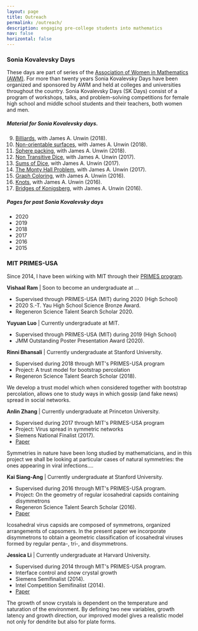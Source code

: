 ```yaml
---
layout: page
title: Outreach
permalink: /outreach/
description: engaging pre-college students into mathematics
nav: false
horizontal: false
---
```


### Sonia Kovalevsky Days

These days are part of series of the [Association of Women in Mathematics (AWM)](https://sites.google.com/site/awmmath/home). For more than twenty years Sonia Kovalevsky Days have been organized and sponsored by AWM and held at colleges and universities throughout the country. Sonia Kovalevsky Days (SK Days) consist of a program of workshops, talks, and problem-solving competitions for female high school and middle school students and their teachers, both women and men. 

##### Material for Sonia Kovalevsky days.

9. [Billiards](https://drive.google.com/file/d/1MwFiFEbUCeWj9VDtDh4BhbAoyoAKikKO/view?usp=sharing), with James A. Unwin (2018).
8. [Non-orientable surfaces](https://drive.google.com/file/d/1HvY4P5eqB6u4JTL5qkKMiYfP8U4zLS9b/view?usp=sharing), with James A. Unwin (2018).
7. [Sphere packing](https://drive.google.com/file/d/14X3GQ4cRT5QoGzmDYkwElOPApq0_JdxU/view?usp=sharing), with James A. Unwin (2018).
6. [Non Transitive Dice](https://drive.google.com/open?id=0B1Bztk_iEJigcnVIZW05bElNclk), with James A. Unwin (2017).
5. [Sums of Dice](https://drive.google.com/file/d/0B1Bztk_iEJigaWJ6QllNLUxhNzQ/view?usp=sharing), with James A. Unwin (2017).
4. [The Monty Hall Problem](https://drive.google.com/file/d/0B1Bztk_iEJigMGx4VG56SnItNDg/view?usp=sharing), with James A. Unwin (2017). 
3. [Graph Coloring](https://drive.google.com/file/d/1MUo3vcEBWmrCIAy5aynzVLL83p7uLowA/view?usp=sharing), with James A. Unwin (2016). 
2. [Knots](https://drive.google.com/file/d/1T7Yu_CKj4lSxN90LGq8rZoggD69oOJt4/view?usp=sharing), with James A. Unwin (2016). 
1. [Bridges of Konigsberg](https://drive.google.com/file/d/1WWqKgmSZPW3U7qkErum4ax77o6hRFPfb/view?usp=sharing), with James A. Unwin (2016). 

##### Pages for past Sonia Kovalevsky days

* 2020 []()
* 2019 []()
* 2018 []()
* 2017 []()
* 2016 []()
* 2015 []()

### MIT PRIMES-USA

Since 2014, I have been wirking with MIT through their [PRIMES program]().

<b>Vishaal Ram</b> |  Soon to become an undergraduate at ...
- Supervised through PRIMES-USA (MIT) during 2020 (High School)
- 2020 S.-T. Yau High School Science Bronze Award.
- Regeneron Science Talent Search Scholar 2020.

<b>Yuyuan Luo</b> |   Currently undergraduate at MIT.
- Supervised through PRIMES-USA (MIT) during 2019 (High School)
- JMM Outstanding Poster Presentation Award (2020). 

<b>Rinni Bhansali</b>  | Currently undergraduate at Stanford University.
- Supervised during 2018 through MIT's PRIMES-USA program
- Project: A trust model for bootstrap percolation
- Regeneron Science Talent Search Scholar (2018).

We develop a trust model which when considered together with bootstrap percolation, allows one to study ways in which gossip (and fake news) spread in social networks. 

<b>Anlin Zhang</b>   |  Currently undergraduate at Princeton University.
- Supervised during 2017 through MIT's PRIMES-USA program
- Project: Virus spread in symmetric networks
- Siemens National Finalist (2017).
- [Paper](https://www.tandfonline.com/doi/pdf/10.1080/23737867.2017.1419080)

Symmetries in nature have been long studied by mathematicians, and in this project we shall be looking at particular cases of natural symmetries: the ones appearing in viral infections....

<b>Kai Siang-Ang</b> | Currently undergraduate at Stanford University.
- Supervised during 2016 through MIT's PRIMES-USA program. 
- Project: On the geometry of regular icosahedral capsids containing disymmetrons
- Regeneron Science Talent Search Scholar (2016).
- [Paper](https://arxiv.org/abs/1608.08271)

Icosahedral virus capsids are composed of symmetrons, organized arrangements of capsomers. In the present paper we incorporate disymmetrons to obtain a geometric classification of icosahedral viruses formed by regular penta-, tri-, and disymmetrons.  

<b>Jessica Li</b> |  Currently undergraduate at Harvard University.
- Supervised during 2014 through MIT's PRIMES-USA program.
- Interface control and snow crystal growth
- Siemens Semifinalist (2014).
- Intel Competition Semifinalist (2014). 
- [Paper](https://arxiv.org/abs/1505.02042)

The growth of snow crystals is dependent on the temperature and saturation of the environment. By defining two new variables, growth latency and growth direction, our improved model gives a realistic model not only for dendrite but also for plate forms.